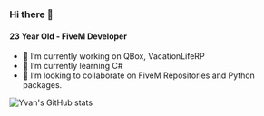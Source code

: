 ### Hi there 👋

#### 23 Year Old - FiveM Developer

- 🔭 I’m currently working on QBox, VacationLifeRP
- 🌱 I’m currently learning C#
- 👯 I’m looking to collaborate on FiveM Repositories and Python packages.

![Yvan's GitHub stats](https://github-readme-stats.vercel.app/api?username=YvanCywan&count_private=false&theme=tokyonight)
